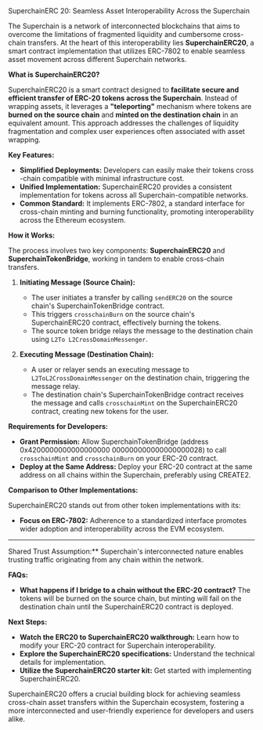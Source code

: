 ##
 SuperchainERC
20: Seamless Asset Interoperability Across the Superchain

The Superchain is a
 network of interconnected blockchains that aims to overcome the limitations of fragmented liquidity and cumbersome
 cross-chain transfers. At the heart of this interoperability lies **SuperchainERC20**, a smart contract implementation that utilizes ERC-7802
 to enable seamless asset movement across different Superchain networks. 

**What is SuperchainERC20?**

SuperchainERC20 is a smart contract
 designed to **facilitate secure and efficient transfer of ERC-20 tokens across the Superchain**.  Instead of wrapping assets, it leverages a **"teleporting"** mechanism where tokens are **burned on the source chain** and
 **minted on the destination chain** in an equivalent amount. This approach addresses the challenges of liquidity fragmentation and complex user experiences often associated with asset wrapping.

**Key Features:**

* **Simplified Deployments:** Developers can easily make their tokens cross
-chain compatible with minimal infrastructure cost.
* **Unified Implementation:** SuperchainERC20 provides a consistent implementation for tokens across all Superchain-compatible networks.
* **Common Standard:** It implements ERC-7802, a standard interface for cross-chain minting and burning functionality, promoting interoperability across
 the Ethereum ecosystem.

**How it Works:**

The process involves two key components: **SuperchainERC20** and **SuperchainTokenBridge**, working in tandem to enable cross-chain transfers.

1. **Initiating Message (Source Chain):**
   * The user initiates a transfer by calling
 `sendERC20` on the source chain's SuperchainTokenBridge contract.
   * This triggers `crosschainBurn` on the source chain's SuperchainERC20 contract, effectively burning the tokens.
   * The source token bridge relays the message to the destination chain using `L2To
L2CrossDomainMessenger`.

2. **Executing Message (Destination Chain):**
   * A user or relayer sends an executing message to `L2ToL2CrossDomainMessenger` on the destination chain, triggering the message relay.
   * The destination chain's SuperchainTokenBridge contract receives
 the message and calls `crosschainMint` on the SuperchainERC20 contract, creating new tokens for the user.

**Requirements for Developers:**

* **Grant Permission:** Allow SuperchainTokenBridge (address 0x4200000000000000000
000000000000000000028) to call `crosschainMint` and `crosschainBurn` on your ERC-20 contract.
* **Deploy at the Same Address:** Deploy your ERC-20 contract at the same address on all chains within
 the Superchain, preferably using CREATE2.

**Comparison to Other Implementations:**

SuperchainERC20 stands out from other token implementations with its:

* **Focus on ERC-7802:** Adherence to a standardized interface promotes wider adoption and interoperability across the EVM ecosystem.
* **
Shared Trust Assumption:** Superchain's interconnected nature enables trusting traffic originating from any chain within the network.

**FAQs:**

* **What happens if I bridge to a chain without the ERC-20 contract?** The tokens will be burned on the source chain, but minting will fail on the destination chain
 until the SuperchainERC20 contract is deployed.

**Next Steps:**

* **Watch the ERC20 to SuperchainERC20 walkthrough:**  Learn how to modify your ERC-20 contract for Superchain interoperability.
* **Explore the SuperchainERC20 specifications:**  Understand the
 technical details for implementation.
* **Utilize the SuperchainERC20 starter kit:**  Get started with implementing SuperchainERC20.

SuperchainERC20 offers a crucial building block for achieving seamless cross-chain asset transfers within the Superchain ecosystem, fostering a more interconnected and user-friendly experience
 for developers and users alike.

